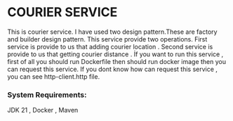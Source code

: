 
 # COURIER SERVICE
                          
This is courier service.
I have used two design pattern.These are factory and builder design pattern.
This service provide two operations.
First service is provide to us that adding courier location .
Second service is provide to us that getting courier distance .
İf you want to run this service , first of all you should run Dockerfile 
then should run docker image then you can request this service.
If you dont know how can request this service , you can see http-client.http file.
### System Requirements: 
JDK 21 ,
Docker ,
Maven
